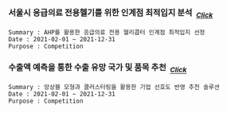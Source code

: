 ### 서울시 응급의료 전용헬기를 위한 인계점 최적입지 분석 &nbsp;<sub>[*Click*](link)</sub> 
~~~
Summary : AHP를 활용한 응급의료 전용 헬리콥터 인계점 최적입지 선정
Date : 2021-02-01 ~ 2021-12-31
Purpose : Competition
~~~


### 수출액 예측을 통한 수출 유망 국가 및 품목 추천 &nbsp;<sub>[*Click*](link)</sub> 
~~~
Summary : 앙상블 모형과 클러스터링을 활용한 기업 선호도 반영 추천 솔루션
Date : 2021-02-01 ~ 2021-12-31
Purpose : Competition
~~~
